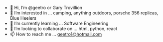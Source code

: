 - 👋 Hi, I’m @geetro or Gary Trovillion
- 👀 I’m interested in ... camping, anything outdoors, porsche 356 replicas, Blue Heelers
- 🌱 I’m currently learning ... Software Engineering
- 💞️ I’m looking to collaborate on ... html, python, react
- 📫 How to reach me ... geetro1@hotmail.com

<!---
geetro/geetro is a ✨ special ✨ repository because its `README.md` (this file) appears on your GitHub profile.
You can click the Preview link to take a look at your changes.
--->
